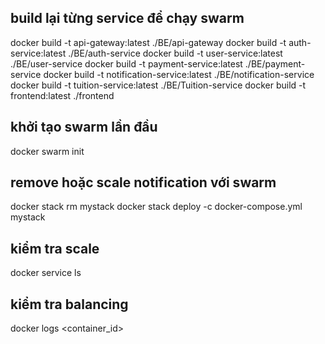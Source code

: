 
## build lại từng service để chạy swarm
docker build -t api-gateway:latest ./BE/api-gateway
docker build -t auth-service:latest ./BE/auth-service
docker build -t user-service:latest ./BE/user-service
docker build -t payment-service:latest ./BE/payment-service
docker build -t notification-service:latest ./BE/notification-service
docker build -t tuition-service:latest ./BE/Tuition-service
docker build -t frontend:latest ./frontend


## khởi tạo swarm lần đầu
docker swarm init

## remove hoặc scale notification với swarm
docker stack rm mystack
docker stack deploy -c docker-compose.yml mystack

## kiểm tra scale
docker service ls

## kiểm tra balancing 
docker logs <container_id>